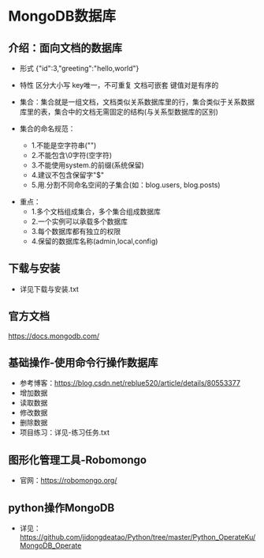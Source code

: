 # MongoDB数据库
## 介绍：面向文档的数据库
- 形式
{"id":3,"greeting":"hello,world"}
- 特性
区分大小写 key唯一，不可重复 文档可嵌套 键值对是有序的

- 集合：集合就是一组文档，文档类似关系数据库里的行，集合类似于关系数据库里的表，集合中的文档无需固定的结构(与关系型数据库的区别)
- 集合的命名规范：
  * 1.不能是空字符串("")
  * 2.不能包含\0字符(空字符)
  * 3.不能使用system.的前缀(系统保留)
  * 4.建议不包含保留字"$"
  * 5.用.分割不同命名空间的子集合(如：blog.users, blog.posts)
+ 重点：
  * 1.多个文档组成集合，多个集合组成数据库
  * 2.一个实例可以承载多个数据库
  * 3.每个数据库都有独立的权限
  * 4.保留的数据库名称(admin,local,config)

## 下载与安装
- 详见下载与安装.txt

## 官方文档
https://docs.mongodb.com/

## 基础操作-使用命令行操作数据库
- 参考博客：https://blog.csdn.net/reblue520/article/details/80553377
- 增加数据
- 读取数据
- 修改数据
- 删除数据
- 项目练习：详见-练习任务.txt
## 图形化管理工具-Robomongo
- 官网：https://robomongo.org/
## python操作MongoDB
- 详见：https://github.com/jidongdeatao/Python/tree/master/Python_OperateKu/MongoDB_Operate
